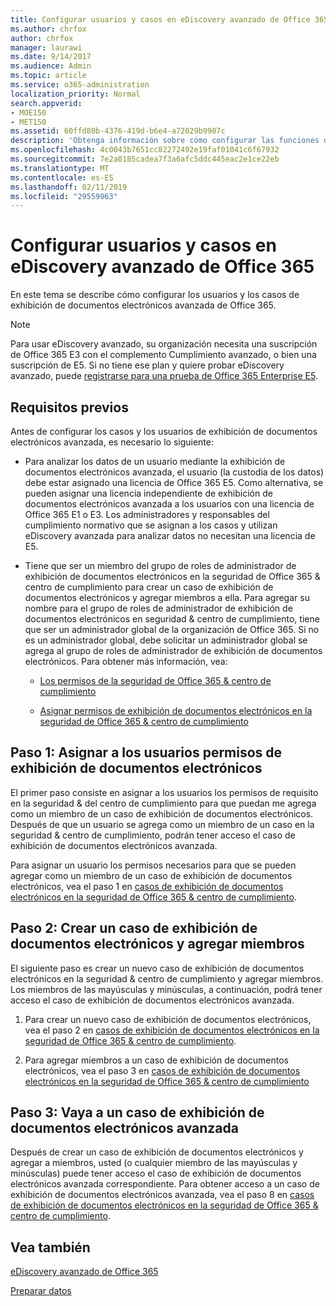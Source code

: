 ```yaml
---
title: Configurar usuarios y casos en eDiscovery avanzado de Office 365
ms.author: chrfox
author: chrfox
manager: laurawi
ms.date: 9/14/2017
ms.audience: Admin
ms.topic: article
ms.service: o365-administration
localization_priority: Normal
search.appverid:
- MOE150
- MET150
ms.assetid: 60ffd80b-4376-419d-b6e4-a72029b9907c
description: 'Obtenga información sobre cómo configurar las funciones de usuario, crear casos y asignar a usuarios a los casos de exhibición de documentos electrónicos avanzada de Office 365.  '
ms.openlocfilehash: 4c0043b7651cc82272492e19faf01041c6f67932
ms.sourcegitcommit: 7e2a0185cadea7f3a6afc5ddc445eac2e1ce22eb
ms.translationtype: MT
ms.contentlocale: es-ES
ms.lasthandoff: 02/11/2019
ms.locfileid: "29559063"
---
```

# <a name="set-up-users-and-cases-in-office-365-advanced-ediscovery"></a>Configurar usuarios y casos en eDiscovery avanzado de Office 365

En este tema se describe cómo configurar los usuarios y los casos de exhibición de documentos electrónicos avanzada de Office 365.
  
> [!NOTE]
> Para usar eDiscovery avanzado, su organización necesita una suscripción de Office 365 E3 con el complemento Cumplimiento avanzado, o bien una suscripción de E5. Si no tiene ese plan y quiere probar eDiscovery avanzado, puede [registrarse para una prueba de Office 365 Enterprise E5](https://go.microsoft.com/fwlink/p/?LinkID=698279). 
  
## <a name="prerequisites"></a>Requisitos previos

Antes de configurar los casos y los usuarios de exhibición de documentos electrónicos avanzada, es necesario lo siguiente:
  
- Para analizar los datos de un usuario mediante la exhibición de documentos electrónicos avanzada, el usuario (la custodia de los datos) debe estar asignado una licencia de Office 365 E5. Como alternativa, se pueden asignar una licencia independiente de exhibición de documentos electrónicos avanzada a los usuarios con una licencia de Office 365 E1 o E3. Los administradores y responsables del cumplimiento normativo que se asignan a los casos y utilizan eDiscovery avanzada para analizar datos no necesitan una licencia de E5. 
    
- Tiene que ser un miembro del grupo de roles de administrador de exhibición de documentos electrónicos en la seguridad de Office 365 &amp; centro de cumplimiento para crear un caso de exhibición de documentos electrónicos y agregar miembros a ella. Para agregar su nombre para el grupo de roles de administrador de exhibición de documentos electrónicos en seguridad &amp; centro de cumplimiento, tiene que ser un administrador global de la organización de Office 365. Si no es un administrador global, debe solicitar un administrador global se agrega al grupo de roles de administrador de exhibición de documentos electrónicos. Para obtener más información, vea:
    
  - [Los permisos de la seguridad de Office 365 &amp; centro de cumplimiento](permissions-in-the-security-and-compliance-center.md)
    
  - [Asignar permisos de exhibición de documentos electrónicos en la seguridad de Office 365 &amp; centro de cumplimiento](assign-ediscovery-permissions.md)
    
## <a name="step-1-assign-users-ediscovery-permissions"></a>Paso 1: Asignar a los usuarios permisos de exhibición de documentos electrónicos

El primer paso consiste en asignar a los usuarios los permisos de requisito en la seguridad &amp; del centro de cumplimiento para que puedan me agrega como un miembro de un caso de exhibición de documentos electrónicos. Después de que un usuario se agrega como un miembro de un caso en la seguridad &amp; centro de cumplimiento, podrán tener acceso el caso de exhibición de documentos electrónicos avanzada.
  
Para asignar un usuario los permisos necesarios para que se pueden agregar como un miembro de un caso de exhibición de documentos electrónicos, vea el paso 1 en [casos de exhibición de documentos electrónicos en la seguridad de Office 365 &amp; centro de cumplimiento](ediscovery-cases.md#step-1-assign-ediscovery-permissions-to-potential-case-members).
  
## <a name="step-2-create-an-ediscovery-case-and-add-members"></a>Paso 2: Crear un caso de exhibición de documentos electrónicos y agregar miembros

El siguiente paso es crear un nuevo caso de exhibición de documentos electrónicos en la seguridad &amp; centro de cumplimiento y agregar miembros. Los miembros de las mayúsculas y minúsculas, a continuación, podrá tener acceso el caso de exhibición de documentos electrónicos avanzada.
  
1. Para crear un nuevo caso de exhibición de documentos electrónicos, vea el paso 2 en [casos de exhibición de documentos electrónicos en la seguridad de Office 365 &amp; centro de cumplimiento](ediscovery-cases.md#step-2-create-a-new-case).
    
2. Para agregar miembros a un caso de exhibición de documentos electrónicos, vea el paso 3 en [casos de exhibición de documentos electrónicos en la seguridad de Office 365 &amp; centro de cumplimiento](ediscovery-cases.md#step-3-add-members-to-a-case)
    
## <a name="step-3-go-a-case-in-advanced-ediscovery"></a>Paso 3: Vaya a un caso de exhibición de documentos electrónicos avanzada

Después de crear un caso de exhibición de documentos electrónicos y agregar a miembros, usted (o cualquier miembro de las mayúsculas y minúsculas) puede tener acceso el caso de exhibición de documentos electrónicos avanzada correspondiente. Para obtener acceso a un caso de exhibición de documentos electrónicos avanzada, vea el paso 8 en [casos de exhibición de documentos electrónicos en la seguridad de Office 365 &amp; centro de cumplimiento](ediscovery-cases.md#step-8-go-to-the-case-in-advanced-ediscovery).
  
## <a name="see-also"></a>Vea también

[eDiscovery avanzado de Office 365](office-365-advanced-ediscovery.md)
  
[Preparar datos](prepare-data-for-advanced-ediscovery.md)
 